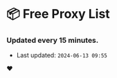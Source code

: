 # :package: Free Proxy List
### Updated every 15 minutes.

- Last updated: `2024-06-13 09:55`

:heart:
